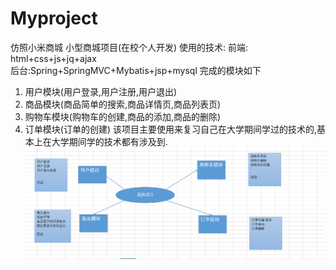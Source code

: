# Myproject
仿照小米商城
小型商城项目(在校个人开发)
使用的技术: 
前端: html+css+js+jq+ajax 	
后台:Spring+SpringMVC+Mybatis+jsp+mysql
完成的模块如下
1.	用户模块(用户登录,用户注册,用户退出)
2.	商品模块(商品简单的搜索,商品详情页,商品列表页)
3.	购物车模块(购物车的创建,商品的添加,商品的删除)
4.	订单模块(订单的创建)
该项目主要使用来复习自己在大学期间学过的技术的,基本上在大学期间学的技术都有涉及到.
![images](https://github.com/lvyadong199997/Myproject/blob/main/desc.png)
